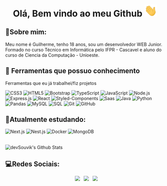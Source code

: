 
<h1 align="center"> Olá, Bem vindo ao meu Github <img src="https://github.com/GuilhermeDeitos/GuilhermeDeitos/blob/main/img/Hi.gif" width="40px"> </h1>

## 💬Sobre mim:
Meu nome é Guilherme, tenho 18 anos, sou um desenvolvedor WEB Junior. Formado no curso Técnico em Informática pelo IFPR - Cascavel e aluno do curso de Ciencia da Computação - Unioeste.

## 🧰 Ferramentas que possuo conhecimento
Ferramentas que eu já trabalhei/fiz projetos

![CSS3](https://img.shields.io/badge/CSS-1572B6?&style=for-the-badge&logo=css3&logoColor=white)
![HTML5](https://img.shields.io/badge/HTML5-E34F26?style=for-the-badge&logo=html5&logoColor=white)
![Bootstrap](https://img.shields.io/badge/Bootstrap-563D7C?style=for-the-badge&logo=bootstrap&logoColor=white)
![TypeScript](https://img.shields.io/badge/TypeScript-007ACC?style=for-the-badge&logo=typescript&logoColor=white)
![JavaScript](https://img.shields.io/badge/JavaScript-323330?style=for-the-badge&logo=javascript&logoColor=F7DF1E)
![Node.js](https://img.shields.io/badge/Node.js-43853D?style=for-the-badge&logo=node.js&logoColor=white)
![Express.js](https://img.shields.io/badge/Express.js-404D59?style=for-the-badge)
![React](https://img.shields.io/badge/React-20232A?style=for-the-badge&logo=react&logoColor=61DAFB)
![Styled-Components](https://img.shields.io/badge/styled--components-DB7093?style=for-the-badge&logo=styled-components&logoColor=white)
![Saas](https://img.shields.io/badge/Sass-CC6699?style=for-the-badge&logo=sass&logoColor=white)
![Java](https://img.shields.io/badge/Java-ED8B00?style=for-the-badge&logo=java&logoColor=white)
![Python](https://img.shields.io/badge/Python-14354C?style=for-the-badge&logo=python&logoColor=white)
![Pandas](https://img.shields.io/badge/PANDAS-555555?style=for-the-badge&logo=pandas&logoColor=white)
![MySQL](https://img.shields.io/badge/MySQL-003775?style=for-the-badge&logo=mysql&logoColor=white)
![SQL](https://img.shields.io/badge/SQL-666666?style=for-the-badge&logo=sql&logoColor=white)
![Git](https://img.shields.io/badge/GIT-FF8000?style=for-the-badge&logo=html5&logoColor=white)
![GitHub](https://img.shields.io/badge/GITHUB-333333?style=for-the-badge&logo=github&logoColor=white)


##  🔭Atualmente estudando:
![Next.js](https://img.shields.io/badge/NEXT.JS-323330?style=for-the-badge&logo=next.js)
![Nest.js](https://img.shields.io/badge/NEST.JS-c82333?style=for-the-badge&logo=nest.js&logoColor=white)
![Docker](https://img.shields.io/badge/DOCKER-555555?style=for-the-badge&logo=docker&logoColor=white)
![MongoDB](https://img.shields.io/badge/MongoDB-4EA94B?style=for-the-badge&logo=mongodb&logoColor=white)

<br>

<img align="center" src="https://streak-stats.demolab.com/?user=GuilhermeDeitos&theme=dark" alt="devSouvik's Github Stats">


## 💻Redes Sociais:

<p align="center">
&nbsp; <a href="https://www.instagram.com/guilherme_deitos/" target="_blank" rel="noopener noreferrer"><img src="https://img.icons8.com/plasticine/100/000000/instagram-new.png" width="50" /></a>  
&nbsp; <a href="https://www.linkedin.com/in/guilherme-augusto-deitos-alves-568131197/" target="_blank" rel="noopener noreferrer"><img src="https://img.icons8.com/plasticine/100/000000/linkedin.png" width="50" /></a>
&nbsp; <a href="mailto:guilherme.cascavel@gmail.com" target="_blank" rel="noopener noreferrer"><img src="https://img.icons8.com/plasticine/100/000000/gmail.png"  width="50" /></a>
</p>
